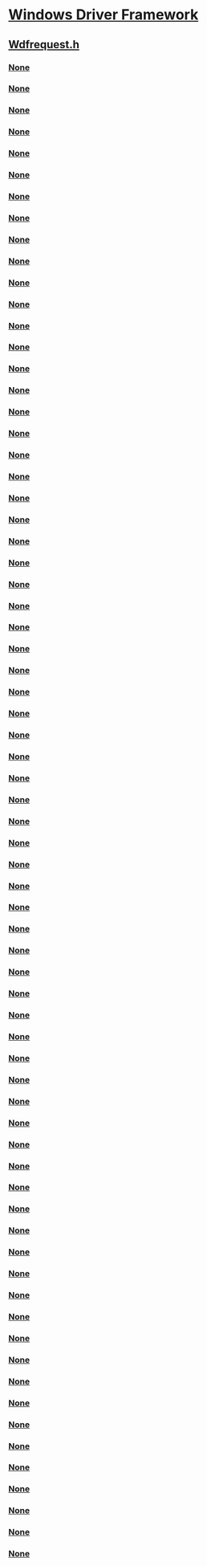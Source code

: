 # [Windows Driver Framework](../_wdf/index.md)
## [Wdfrequest.h](index.md)
### [None](../wdfrequest/nc-wdfrequest-evt_wdf_request_cancel.md)
### [None](../wdfrequest/nc-wdfrequest-evt_wdf_request_completion_routine.md)
### [None](../wdfrequest/nc-wdfrequest-evt_wdf_request_impersonate.md)
### [None](../wdfrequest/ne-wdfrequest-_wdf_request_forward_options_flags.md)
### [None](../wdfrequest/ne-wdfrequest-_wdf_request_reuse_flags.md)
### [None](../wdfrequest/ne-wdfrequest-_wdf_request_send_options_flags.md)
### [None](../wdfrequest/ne-wdfrequest-_wdf_request_stop_action_flags.md)
### [None](../wdfrequest/ne-wdfrequest-_wdf_request_type.md)
### [None](../wdfrequest/nf-wdfrequest-wdfrequestallocatetimer.md)
### [None](../wdfrequest/nf-wdfrequest-wdfrequestcancelsentrequest.md)
### [None](../wdfrequest/nf-wdfrequest-wdfrequestchangetarget.md)
### [None](../wdfrequest/nf-wdfrequest-wdfrequestcomplete.md)
### [None](../wdfrequest/nf-wdfrequest-wdfrequestcompletewithinformation.md)
### [None](../wdfrequest/nf-wdfrequest-wdfrequestcompletewithpriorityboost.md)
### [None](../wdfrequest/nf-wdfrequest-wdfrequestcreate.md)
### [None](../wdfrequest/nf-wdfrequest-wdfrequestcreatefromirp.md)
### [None](../wdfrequest/nf-wdfrequest-wdfrequestformatrequestusingcurrenttype.md)
### [None](../wdfrequest/nf-wdfrequest-wdfrequestforwardtoioqueue.md)
### [None](../wdfrequest/nf-wdfrequest-wdfrequestforwardtoparentdeviceioqueue.md)
### [None](../wdfrequest/nf-wdfrequest-wdfrequestgetcompletionparams.md)
### [None](../wdfrequest/nf-wdfrequest-wdfrequestgeteffectiveiotype.md)
### [None](../wdfrequest/nf-wdfrequest-wdfrequestgetfileobject.md)
### [None](../wdfrequest/nf-wdfrequest-wdfrequestgetinformation.md)
### [None](../wdfrequest/nf-wdfrequest-wdfrequestgetioqueue.md)
### [None](../wdfrequest/nf-wdfrequest-wdfrequestgetparameters.md)
### [None](../wdfrequest/nf-wdfrequest-wdfrequestgetrequestormode.md)
### [None](../wdfrequest/nf-wdfrequest-wdfrequestgetrequestorprocessid.md)
### [None](../wdfrequest/nf-wdfrequest-wdfrequestgetstatus.md)
### [None](../wdfrequest/nf-wdfrequest-wdfrequestgetusermodedriverinitiatedio.md)
### [None](../wdfrequest/nf-wdfrequest-wdfrequestimpersonate.md)
### [None](../wdfrequest/nf-wdfrequest-wdfrequestiscanceled.md)
### [None](../wdfrequest/nf-wdfrequest-wdfrequestisfrom32bitprocess.md)
### [None](../wdfrequest/nf-wdfrequest-wdfrequestisfromusermodedriver.md)
### [None](../wdfrequest/nf-wdfrequest-wdfrequestisreserved.md)
### [None](../wdfrequest/nf-wdfrequest-wdfrequestmarkcancelable.md)
### [None](../wdfrequest/nf-wdfrequest-wdfrequestmarkcancelableex.md)
### [None](../wdfrequest/nf-wdfrequest-wdfrequestprobeandlockuserbufferforread.md)
### [None](../wdfrequest/nf-wdfrequest-wdfrequestprobeandlockuserbufferforwrite.md)
### [None](../wdfrequest/nf-wdfrequest-wdfrequestrequeue.md)
### [None](../wdfrequest/nf-wdfrequest-wdfrequestretrieveactivityid.md)
### [None](../wdfrequest/nf-wdfrequest-wdfrequestretrieveinputbuffer.md)
### [None](../wdfrequest/nf-wdfrequest-wdfrequestretrieveinputmemory.md)
### [None](../wdfrequest/nf-wdfrequest-wdfrequestretrieveinputwdmmdl.md)
### [None](../wdfrequest/nf-wdfrequest-wdfrequestretrieveoutputbuffer.md)
### [None](../wdfrequest/nf-wdfrequest-wdfrequestretrieveoutputmemory.md)
### [None](../wdfrequest/nf-wdfrequest-wdfrequestretrieveoutputwdmmdl.md)
### [None](../wdfrequest/nf-wdfrequest-wdfrequestretrieveunsafeuserinputbuffer.md)
### [None](../wdfrequest/nf-wdfrequest-wdfrequestretrieveunsafeuseroutputbuffer.md)
### [None](../wdfrequest/nf-wdfrequest-wdfrequestreuse.md)
### [None](../wdfrequest/nf-wdfrequest-wdfrequestsend.md)
### [None](../wdfrequest/nf-wdfrequest-wdfrequestsetactivityid.md)
### [None](../wdfrequest/nf-wdfrequest-wdfrequestsetcompletionroutine.md)
### [None](../wdfrequest/nf-wdfrequest-wdfrequestsetinformation.md)
### [None](../wdfrequest/nf-wdfrequest-wdfrequestsetusermodedriverinitiatedio.md)
### [None](../wdfrequest/nf-wdfrequest-wdfrequeststopacknowledge.md)
### [None](../wdfrequest/nf-wdfrequest-wdfrequestunmarkcancelable.md)
### [None](../wdfrequest/nf-wdfrequest-wdfrequestwdmformatusingstacklocation.md)
### [None](../wdfrequest/nf-wdfrequest-wdfrequestwdmgetirp.md)
### [None](../wdfrequest/nf-wdfrequest-wdf_request_completion_params_init.md)
### [None](../wdfrequest/nf-wdfrequest-wdf_request_forward_options_init.md)
### [None](../wdfrequest/nf-wdfrequest-wdf_request_parameters_init.md)
### [None](../wdfrequest/nf-wdfrequest-wdf_request_reuse_params_init.md)
### [None](../wdfrequest/nf-wdfrequest-wdf_request_reuse_params_set_new_irp.md)
### [None](../wdfrequest/nf-wdfrequest-wdf_request_send_options_init.md)
### [None](../wdfrequest/nf-wdfrequest-wdf_request_send_options_set_timeout.md)
### [None](../wdfrequest/ns-wdfrequest-_wdf_request_completion_params.md)
### [None](../wdfrequest/ns-wdfrequest-_wdf_request_forward_options.md)
### [None](../wdfrequest/ns-wdfrequest-_wdf_request_parameters.md)
### [None](../wdfrequest/ns-wdfrequest-_wdf_request_reuse_params.md)
### [None](../wdfrequest/ns-wdfrequest-_wdf_request_send_options.md)
